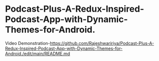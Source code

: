 # Podcast-Plus-A-Redux-Inspired-Podcast-App-with-Dynamic-Themes-for-Android.

Video Demonstration-https://github.com/Rajeshwaririya/Podcast-Plus-A-Redux-Inspired-Podcast-App-with-Dynamic-Themes-for-Android./edit/main/README.md

